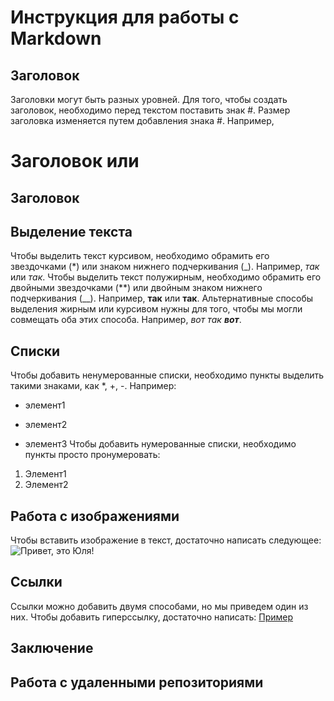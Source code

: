 # Инструкция для работы с Markdown

## Заголовок

Заголовки могут быть разных уровней. Для того, чтобы создать заголовок, необходимо перед текстом поставить знак #. Размер заголовка изменяется путем добавления знака #.
Например, 
# Заголовок или 
## Заголовок

## Выделение текста

Чтобы выделить текст курсивом, необходимо обрамить его звездочками (*) или знаком нижнего подчеркивания (_). Например, *так* или _так_.
Чтобы выделить текст полужирным, необходимо обрамить его двойными звездочками (**) или двойным знаком нижнего подчеркивания (__).
Например, **так** или __так__.
Альтернативные способы выделения жирным или курсивом нужны для того, чтобы мы могли совмещать оба этих способа.
Например, *вот так __вот__*.

## Списки

Чтобы добавить ненумерованные списки, необходимо пункты выделить такими знаками, как *, +, -.
Например:
* элемент1
+ элемент2
- элемент3
Чтобы добавить нумерованные списки, необходимо пункты просто пронумеровать:
1. Элемент1
2. Элемент2

## Работа с изображениями

Чтобы вставить изображение в текст, достаточно написать следующее:
![Привет, это Юля!](Юля11.jpeg)

## Ссылки

Ссылки можно добавить двумя способами, но мы приведем один из них.
Чтобы добавить гиперссылку, достаточно написать:
[Пример](https://istina.msu.ru/profile/Julia_Babykina/)

## Заключение

## Работа с удаленными репозиториями